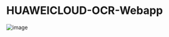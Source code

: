 # HUAWEICLOUD-OCR-Webapp

![image](http://github.com/hexlicn/HUAWEICLOUD-OCR-Webapp/raw/master/images/arch.png)
